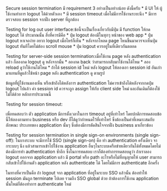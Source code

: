 Secure session termination มี requirement 3 อย่างเป็นอย่างน้อย ดังนี้ครับ
	* มี UI ให้ ผู้ใช้งานทำการ logout ได้ด้วยตัวเอง
	* มี session timeout เมื่อไม่มีการใช้งานระยะนึง
	* มีการตรวจสอบ session จากฝั่ง server ที่ถูกต้อง

Testing for log out user interface:ข้อนี้จะเป็นเรื่องเกี่ยวกับมีปุ่ม มี function ให้กด logout ได้ ประมาณนั้น สิ่งที่ควรมีคือ
	* ปุ่ม logout ต้องมีในทุกๆ หน้าของ web app
	* ปุ่ม logout หาเจอง่าย อยาก logout เมื่อไหร่ก็เห็น
	* หลังจากโหลด page ไหนขึ้นมาควรจะเห็นปุ่ม logout ทันทีโดยไม่ต้อง scroll mouse
	* ปุ่ม logout ควรอยู่ในที่เดียวกันตลอด

Testing for server-side session termination:เมื่อใช้งาน page หลัง authentication แล้ว ก็ลองกด logout ดู หลังจากนั้น
	* ลองกด back ว่าสามารถกลับมาใช้งานได้ไหม 
	* ลอง reload ดูว่าใช้งานได้ไหม
	* ถ้าได้ session id ใหม่ หลัง logout ให้ลองเอา session id อันเก่ามาแทนที่ดูแล้วใช้หน้า page หลัง authentication ดู ตามรูป 

ข้อมูลที่ผู้ใช้งานมองเห็น หรือเข้าถึงได้หลังการ authentication ไม่ควรเข้าถึงได้หลังจากกดปุ่ม logout ไปแล้ว ค่า session id ควรจะถูก assign ให้กับ client side ใหม่ และอันเดิมก็ต้องใช้ไม่ได้ด้วย หลักการประมาณนี้


Testing for session timeout:

เพื่อทดสอบว่า ตัว application มีการตั้งเวลาในการ timeout อยู่ที่เท่าไหร่ โดยปกติการทดสอบข้อนี้ให้ลองถามทาง business หรือ dev ก็ได้ดูว่ากำหนดไว้ที่เท่าไหร่ ซึ่งต้องเป็นค่าที่เหมาะสมกับลักษณะ ประเภทของ application นั้นๆ ซึ่งต้องมีการตัดสินใจจากฝั่ง business มาเกี่ยวข้อง


Testing for session termination in single sign-on environments (single sign-off):
ในบางระบบ จะมีการใช้ SSO (single sign-on) คือ ทำ authentication ครั้งเดียว จากระบบๆ นึง แล้วสามารถเข้าไปใช้งาน application อื่นๆในระบบเครือข่ายเดียวกันได้ทั้งหมดโดยไม่ต้องมีการทำ authentication ซ้ำอีก ซึ่งในการทดสอบ เราก็ต้องทำการทดสอบดูว่า ถ้าเราลอง logout ออกจาก application แล้ว มี portal หรือ path อะไรหรือไม่ที่อนุญาตให้ user สามารถกลับเข้าไปใช้งานตัว application หลัง authenticate ได้ โดยไม่มีการ authenticate อีกครั้ง 

ในทางที่ควรเป็นคือ ถ้า logout จาก application ที่อยู่ในระบบ SSO แล้วนั้น ต้องทำให้ session มันถูก terminate ไปเลย รวมถึง SSO global ด้วย ถ้าต้องการใช้งาน application นั้นใหม่ก็ต้องทำการ authenticate ใหม่
